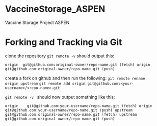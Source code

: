 # VaccineStorage_ASPEN
Vaccine Storage Project ASPEN

# Forking and Tracking via Git
clone the repository
`git remote -v` should output this:

`
origin  git@github.com:original-owner/repo-name.git (fetch)
origin  git@github.com:original-owner/repo-name.git (push)
`

create a fork on github and then run the following:
`git remote rename origin upstream`
`git remote add origin git@github.com:<your-username>/<repo-name>.git `

`git remote -v ` should now output something like this:

`origin    git@github.com:your-username/repo-name.git (fetch)
origin    git@github.com:your-username/repo-name.git (push)
upstream  git@github.com:original-owner/repo-name.git (fetch)
upstream  git@github.com:original-owner/repo-name.git (push)
`
